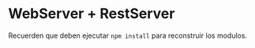 # WebServer + RestServer

Recuerden que deben ejecutar ```npm install``` para reconstruir los modulos.
